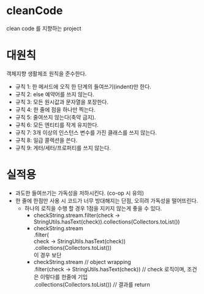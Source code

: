# cleanCode
clean code 를 지향하는 project


# 대원칙

객체지향 생활체조 원칙을 준수한다.

- 규칙 1: 한 메서드에 오직 한 단계의 들여쓰기(indent)만 한다.
- 규칙 2: else 예약어를 쓰지 않는다.
- 규칙 3: 모든 원시값과 문자열을 포장한다.
- 규칙 4: 한 줄에 점을 하나만 찍는다.
- 규칙 5: 줄여쓰지 않는다(축약 금지).
- 규칙 6: 모든 엔티티를 작게 유지한다.
- 규칙 7: 3개 이상의 인스턴스 변수를 가진 클래스를 쓰지 않는다.
- 규칙 8: 일급 콜렉션을 쓴다.
- 규칙 9: 게터/세터/프로퍼티를 쓰지 않는다.

# 실적용

- 과도한 들여쓰기는 가독성을 저하시킨다. (co-op 시 유의)
- 한 줄에 한점만 사용 시 코드가 너무 방대해지는 단점, 오히려 가독성을 떨어뜨린다.
  - 하나의 로직을 수행 할 경우 1점을 지키지 않는게 좋을 수 있다.
    - checkString.stream.filter(check -> StringUtils.hasText(check)).collections(Collectors.toList())
    - checkString.stream <br/>
        .filter( <br/>
        check -> StringUtils.hasText(check)) <br/>
        .collections(Collectors.toList()) <br/>
        이 경우 보단 <br/>
    - checkString.stream                              // object wrapping <br/>
        .filter(check -> StringUtils.hasText(check))  // check 로직이며, 조건은 이렇다를 한줄에 기입 <br/>
        .collections(Collectors.toList())             // 결과를 return <br/>

